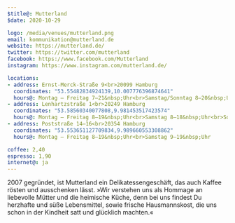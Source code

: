 ```yaml
---
$title@: Mutterland
$date: 2020-10-29

logo: /media/venues/mutterland.png
email: kommunikation@mutterland.de
website: https://mutterland.de/
twitter: https://twitter.com/mutterland
facebook: https://www.facebook.com/Mutterland
instagram: https://www.instagram.com/mutterland.de/

locations:
- address: Ernst-Merck-Straße 9<br>20099 Hamburg
  coordinates: "53.55482834924139,10.007776396874641"
  hours@: Montag – Freitag 7–21&nbsp;Uhr<br>Samstag/Sonntag 8–20&nbsp;Uhr
- address: Lenhartzstraße 1<br>20249 Hamburg
  coordinates: "53.58560340077808,9.981453517423574"
  hours@: Montag – Freitag 8–19&nbsp;Uhr<br>Samstag 8–18&nbsp;Uhr<br>Sonntag 9–18&nbsp;Uhr
- address: Poststraße 14–16<br>20354 Hamburg
  coordinates: "53.553651127709834,9.989660553308862"
  hours@: Montag – Freitag 8–19&nbsp;Uhr<br>Samstag 9–19&nbsp;Uhr

coffee: 2,40
espresso: 1,90
internet@: ja
---
```


2007 gegründet, ist Mutterland ein Delikatessengeschäft, das auch Kaffee rösten und ausschenken lässt. »Wir verstehen uns als Hommage an liebevolle Mütter und die heimische Küche, denn bei uns findest Du herzhafte und süße Lebensmittel, sowie frische Hausmannskost, die uns schon in der Kindheit satt und glücklich machten.«